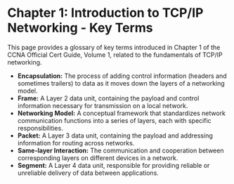 # Chapter 1: Introduction to TCP/IP Networking - Key Terms

This page provides a glossary of key terms introduced in Chapter 1 of the CCNA Official Cert Guide, Volume 1, related to the fundamentals of TCP/IP networking.

* **Encapsulation:** The process of adding control information (headers and sometimes trailers) to data as it moves down the layers of a networking model.
* **Frame:** A Layer 2 data unit, containing the payload and control information necessary for transmission on a local network.
* **Networking Model:** A conceptual framework that standardizes network communication functions into a series of layers, each with specific responsibilities.
* **Packet:** A Layer 3 data unit, containing the payload and addressing information for routing across networks.
* **Same-layer Interaction:**  The communication and cooperation between corresponding layers on different devices in a network.
* **Segment:** A Layer 4 data unit, responsible for providing reliable or unreliable delivery of data between applications.

